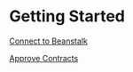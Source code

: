 # Getting Started

[Connect to Beanstalk](connect-to-beanstalk.md)

[Approve Contracts](approve-contracts.md)
